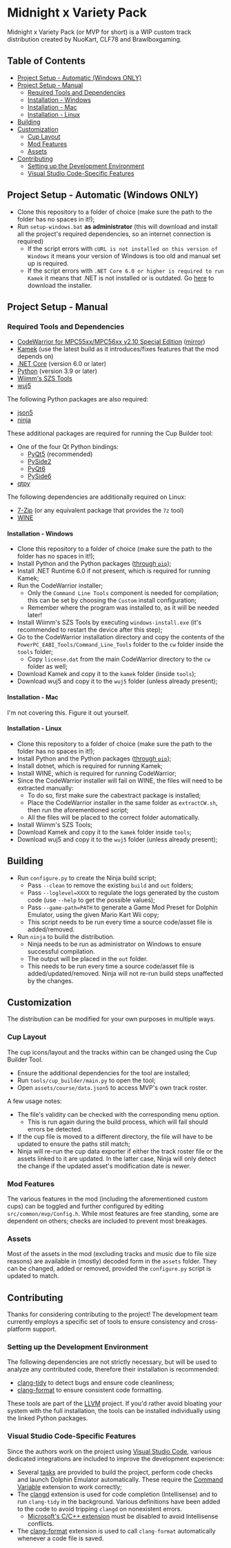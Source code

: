 # Midnight x Variety Pack
Midnight x Variety Pack (or MVP for short) is a WIP custom track distribution created by NuoKart, CLF78 and Brawlboxgaming.

## Table of Contents
- [Project Setup - Automatic (Windows ONLY)](#project-setup---automatic-windows-only)
- [Project Setup - Manual](#project-setup---manual)
    - [Required Tools and Dependencies](#required-tools-and-dependencies)
    - [Installation - Windows](#installation---windows)
    - [Installation - Mac](#installation---mac)
    - [Installation - Linux](#installation---linux)
- [Building](#building)
- [Customization](#customization)
  - [Cup Layout](#cup-layout)
  - [Mod Features](#mod-features)
  - [Assets](#assets)
- [Contributing](#contributing)
  - [Setting up the Development Environment](#setting-up-the-development-environment)
  - [Visual Studio Code-Specific Features](#visual-studio-code-specific-features)


## Project Setup - Automatic (Windows ONLY)
- Clone this repository to a folder of choice (make sure the path to the folder has no spaces in it!);
- Run `setup-windows.bat` **as administrator** (this will download and install all the project's required dependencies, so an internet connection is required)
    - If the script errors with `cURL is not installed on this version of Windows` it means your version of Windows is too old and manual set up is required.
    - If the script errors with `.NET Core 6.0 or higher is required to run Kamek` it means that .NET is not installed or is outdated. Go [here](https://dotnet.microsoft.com/en-us/download/dotnet/6.0) to download the installer.

## Project Setup - Manual
### Required Tools and Dependencies
- [CodeWarrior for MPC55xx/MPC56xx v2.10 Special Edition](https://nxp.com/lgfiles/devsuites/PowerPC/CW55xx_v2_10_SE.exe) ([mirror](https://cache.nxp.com/lgfiles/devsuites/PowerPC/CW55xx_v2_10_SE.exe))
- [Kamek](https://github.com/Treeki/Kamek/releases) (use the latest build as it introduces/fixes features that the mod depends on)
- [.NET Core](https://dotnet.microsoft.com/en-us/download/dotnet) (version 6.0 or later)
- [Python](https://www.python.org/downloads/) (version 3.9 or later)
- [Wiimm's SZS Tools](https://szs.wiimm.de/download.html)
- [wuj5](https://github.com/stblr/wuj5)

The following Python packages are also required:
- [json5](https://pypi.org/project/json5/)
- [ninja](https://pypi.org/project/ninja/)

These additional packages are required for running the Cup Builder tool:
- One of the four Qt Python bindings:
    - [PyQt5](https://pypi.org/project/PyQt5/) (recommended)
    - [PySide2](https://pypi.org/project/PySide2/)
    - [PyQt6](https://pypi.org/project/PyQt6/)
    - [PySide6](https://pypi.org/project/PySide6/)
- [qtpy](https://pypi.org/project/QtPy/)

The following dependencies are additionally required on Linux:
- [7-Zip](https://www.7-zip.org/) (or any equivalent package that provides the `7z` tool)
- [WINE](https://wiki.winehq.org/Download)

#### Installation - Windows
- Clone this repository to a folder of choice (make sure the path to the folder has no spaces in it!);
- Install Python and the Python packages ([through `pip`](https://pip.pypa.io/en/stable/getting-started/));
- Install .NET Runtime 6.0 if not present, which is required for running Kamek;
- Run the CodeWarrior installer;
    - Only the `Command Line Tools` component is needed for compilation; this can be set by choosing the `Custom` install configuration;
    - Remember where the program was installed to, as it will be needed later!
- Install Wiimm's SZS Tools by executing `windows-install.exe` (it's recommended to restart the device after this step);
- Go to the CodeWarrior installation directory and copy the contents of the `PowerPC_EABI_Tools/Command_Line_Tools` folder to the `cw` folder inside the `tools` folder;
    - Copy `license.dat` from the main CodeWarrior directory to the `cw` folder as well;
- Download Kamek and copy it to the `kamek` folder (inside `tools`);
- Download wuj5 and copy it to the `wuj5` folder (unless already present);

#### Installation - Mac
I'm not covering this. Figure it out yourself.

#### Installation - Linux
- Clone this repository to a folder of choice (make sure the path to the folder has no spaces in it!);
- Install Python and the Python packages ([through `pip`](https://pip.pypa.io/en/stable/getting-started/));
- Install dotnet, which is required for running Kamek;
- Install WINE, which is required for running CodeWarrior;
- Since the CodeWarrior installer will fail on WINE, the files will need to be extracted manually:
    - To do so, first make sure the cabextract package is installed;
    - Place the CodeWarrior installer in the same folder as `extractCW.sh`, then run the aforementioned script;
    - All the files will be placed to the correct folder automatically.
- Install Wiimm's SZS Tools;
- Download Kamek and copy it to the `kamek` folder inside `tools`;
- Download wuj5 and copy it to the `wuj5` folder (unless already present);

## Building
- Run `configure.py` to create the Ninja build script;
    - Pass `--clean` to remove the existing `build` and `out` folders;
    - Pass `--loglevel=XXXX` to regulate the logs generated by the custom code (use `--help` to get the possible values);
    - Pass `--game-path=PATH` to generate a Game Mod Preset for Dolphin Emulator, using the given Mario Kart Wii copy;
    - This script needs to be run every time a source code/asset file is added/removed.
- Run `ninja` to build the distribution.
    - Ninja needs to be run as administrator on Windows to ensure successful compilation.
    - The output will be placed in the `out` folder.
    - This needs to be run every time a source code/asset file is added/updated/removed. Ninja will not re-run build steps unaffected by the changes.

## Customization
The distribution can be modified for your own purposes in multiple ways.

### Cup Layout
The cup icons/layout and the tracks within can be changed using the Cup Builder Tool.
- Ensure the additional dependencies for the tool are installed;
- Run `tools/cup_builder/main.py` to open the tool;
- Open `assets/course/data.json5` to access MVP's own track roster.

A few usage notes:
- The file's validity can be checked with the corresponding menu option.
    - This is run again during the build process, which will fail should errors be detected.
- If the cup file is moved to a different directory, the file will have to be updated to ensure the paths still match;
- Ninja will re-run the cup data exporter if either the track roster file or the assets linked to it are updated. In the latter case, Ninja will only detect the change if the updated asset's modification date is newer.

### Mod Features
The various features in the mod (including the aforementioned custom cups) can be toggled and further configured by editing `src/common/mvp/Config.h`. While most features are free standing, some are dependent on others; checks are included to prevent most breakages.

### Assets
Most of the assets in the mod (excluding tracks and music due to file size reasons) are available in (mostly) decoded form in the `assets` folder. They can be changed, added or removed, provided the `configure.py` script is updated to match.

## Contributing
Thanks for considering contributing to the project! The development team currently employs a specific set of tools to ensure consistency and cross-platform support.

### Setting up the Development Environment
The following dependencies are not strictly necessary, but will be used to analyze any contributed code, therefore their installation is recommended:
- [clang-tidy](https://pypi.org/project/clang-tidy/) to detect bugs and ensure code cleanliness;
- [clang-format](https://pypi.org/project/clang-format/) to ensure consistent code formatting.

These tools are part of the [LLVM](https://llvm.org/) project. If you'd rather avoid bloating your system with the full installation, the tools can be installed individually using the linked Python packages.

### Visual Studio Code-Specific Features
Since the authors work on the project using [Visual Studio Code](https://code.visualstudio.com/), various dedicated integrations are included to improve the development experience:
- Several [tasks](https://code.visualstudio.com/Docs/editor/tasks) are provided to build the project, perform code checks and launch Dolphin Emulator automatically. These require the [Command Variable](https://marketplace.visualstudio.com/items?itemName=rioj7.command-variable) extension to work correctly;
- The [clangd](https://marketplace.visualstudio.com/items?itemName=llvm-vs-code-extensions.vscode-clangd) extension is used for code completion (Intellisense) and to run `clang-tidy` in the background. Various definitions have been added to the code to avoid tripping `clangd` on nonexistent errors.
    - [Microsoft's C/C++ extension](https://marketplace.visualstudio.com/items?itemName=ms-vscode.cpptools) must be disabled to avoid Intellisense conflicts.
- The [clang-format](https://marketplace.visualstudio.com/items?itemName=xaver.clang-format) extension is used to call `clang-format` automatically whenever a code file is saved.
